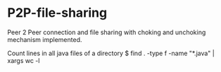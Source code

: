 # P2P-file-sharing
Peer 2 Peer connection and file sharing with choking and unchoking mechanism implemented.

Count lines in all java files of a directory
$ find . -type f -name "*.java" | xargs  wc -l


